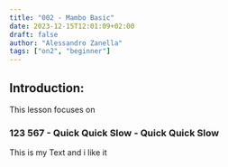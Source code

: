 ```yaml
---
title: "002 - Mambo Basic"
date: 2023-12-15T12:01:09+02:00
draft: false
author: "Alessandro Zanella"
tags: ["on2", "beginner"]
---
```


## Introduction:
This lesson focuses on 

### 123 567 - Quick Quick Slow - Quick Quick Slow

This is my Text and i like it
